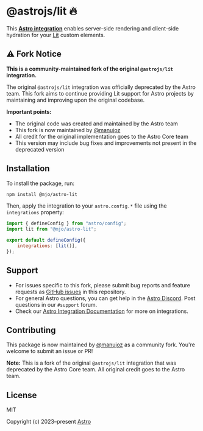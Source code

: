 # @astrojs/lit 🔥

This **[Astro integration][astro-integration]** enables server-side rendering and client-side hydration for your [Lit](https://lit.dev/) custom elements.

## ⚠️ Fork Notice

**This is a community-maintained fork of the original `@astrojs/lit` integration.**

The original `@astrojs/lit` integration was officially deprecated by the Astro team. This fork aims to continue providing Lit support for Astro projects by maintaining and improving upon the original codebase.

**Important points:**

-   The original code was created and maintained by the Astro team
-   This fork is now maintained by [@manujoz](https://github.com/manujoz)
-   All credit for the original implementation goes to the Astro Core team
-   This version may include bug fixes and improvements not present in the deprecated version

## Installation

To install the package, run:

```bash
npm install @mjo/astro-lit
```

Then, apply the integration to your `astro.config.*` file using the `integrations` property:

```js
import { defineConfig } from "astro/config";
import lit from "@mjo/astro-lit";

export default defineConfig({
    integrations: [lit()],
});
```

## Support

-   For issues specific to this fork, please submit bug reports and feature requests as [GitHub issues][fork-issues] in this repository.
-   For general Astro questions, you can get help in the [Astro Discord][discord]. Post questions in our `#support` forum.
-   Check our [Astro Integration Documentation][astro-integration] for more on integrations.

## Contributing

This package is now maintained by [@manujoz](https://github.com/manujoz) as a community fork. You're welcome to submit an issue or PR!

**Note:** This is a fork of the original `@astrojs/lit` integration that was deprecated by the Astro Core team. All original credit goes to the Astro team.

## License

MIT

Copyright (c) 2023–present [Astro][astro]

[astro]: https://astro.build/
[docs]: https://docs.astro.build/en/guides/integrations-guide/lit/
[fork-issues]: https://github.com/manujoz/-mjo-astro-lit/issues
[contributing]: https://github.com/withastro/astro/blob/main/CONTRIBUTING.md
[coc]: https://github.com/withastro/.github/blob/main/CODE_OF_CONDUCT.md
[community]: https://github.com/withastro/.github/blob/main/COMMUNITY_GUIDE.md
[discord]: https://astro.build/chat/
[issues]: https://github.com/withastro/astro/issues
[astro-integration]: https://docs.astro.build/en/guides/integrations-guide/
